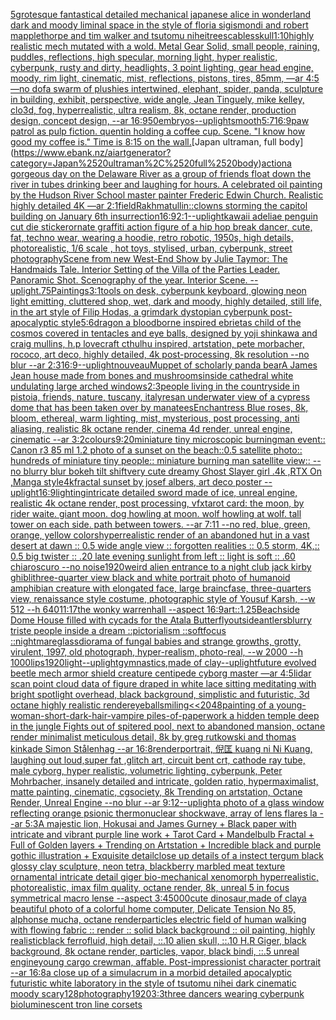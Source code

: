[](https://www.ebank.nz/aiartgenerator?category=)[5](https://www.ebank.nz/aiartgenerator?category=5)[grotesque fantastical detailed mechanical japanese alice in wonderland dark and moody liminal space in the style of floria sigismondi and robert mapplethorpe and tim walker and tsutomu nihei](https://www.ebank.nz/aiartgenerator?category=grotesque%2520fantastical%2520detailed%2520mechanical%2520japanese%2520alice%2520in%2520wonderland%2520dark%2520and%2520moody%2520liminal%2520space%2520in%2520the%2520style%2520of%2520floria%2520sigismondi%2520and%2520robert%2520mapplethorpe%2520and%2520tim%2520walker%2520and%2520tsutomu%2520nihei)[trees](https://www.ebank.nz/aiartgenerator?category=trees)[cables](https://www.ebank.nz/aiartgenerator?category=cables)[skull](https://www.ebank.nz/aiartgenerator?category=skull)[1:10](https://www.ebank.nz/aiartgenerator?category=1%3A10)[highly realistic mech mutated with a wold. Metal Gear Solid, small people, raining, puddles, reflections, high specular, morning light, hyper realistic, cyberpunk, rusty and dirty, headlights, 3 point lighting, gear head engine, moody, rim light, cinematic, mist, reflections, pistons, tires, 85mm, —ar 4:5 —no dof](https://www.ebank.nz/aiartgenerator?category=highly%2520realistic%2520mech%2520mutated%2520with%2520a%2520wold.%2520Metal%2520Gear%2520Solid%2C%2520small%2520people%2C%2520raining%2C%2520puddles%2C%2520reflections%2C%2520high%2520specular%2C%2520morning%2520light%2C%2520hyper%2520realistic%2C%2520cyberpunk%2C%2520rusty%2520and%2520dirty%2C%2520headlights%2C%25203%2520point%2520lighting%2C%2520gear%2520head%2520engine%2C%2520moody%2C%2520rim%2520light%2C%2520cinematic%2C%2520mist%2C%2520reflections%2C%2520pistons%2C%2520tires%2C%252085mm%2C%2520%E2%80%94ar%25204%3A5%2520%E2%80%94no%2520dof)[a swarm of plushies intertwined, elephant, spider, panda, sculpture in building, exhibit, perspective, wide angle, Jean Tinguely, mike kelley, clo3d, fog, hyperrealistic, ultra realism, 8k, octane render, production design, concept design, --ar 16:9](https://www.ebank.nz/aiartgenerator?category=a%2520swarm%2520of%2520plushies%2520intertwined%2C%2520elephant%2C%2520spider%2C%2520panda%2C%2520sculpture%2520in%2520building%2C%2520exhibit%2C%2520perspective%2C%2520wide%2520angle%2C%2520Jean%2520Tinguely%2C%2520mike%2520kelley%2C%2520clo3d%2C%2520fog%2C%2520hyperrealistic%2C%2520ultra%2520realism%2C%25208k%2C%2520octane%2520render%2C%2520production%2520design%2C%2520concept%2520design%2C%2520--ar%252016%3A9)[50](https://www.ebank.nz/aiartgenerator?category=50)[embryos](https://www.ebank.nz/aiartgenerator?category=embryos)[--uplight](https://www.ebank.nz/aiartgenerator?category=--uplight)[smooth](https://www.ebank.nz/aiartgenerator?category=smooth)[5:7](https://www.ebank.nz/aiartgenerator?category=5%3A7)[16:9](https://www.ebank.nz/aiartgenerator?category=16%3A9)[paw patrol as pulp fiction. quentin holding a coffee cup. Scene. "I know how good my coffee is." Time is 8:15 on the wall.](https://www.ebank.nz/aiartgenerator?category=paw%2520patrol%2520as%2520pulp%2520fiction.%2520quentin%2520holding%2520a%2520coffee%2520cup.%2520Scene.%2520%22I%2520know%2520how%2520good%2520my%2520coffee%2520is.%22%2520Time%2520is%25208%3A15%2520on%2520the%2520wall.)[Japan ultraman, full body](https://www.ebank.nz/aiartgenerator?category=Japan%2520ultraman%2C%2520full%2520body)[action](https://www.ebank.nz/aiartgenerator?category=action)[a gorgeous day on the Delaware River as a group of friends float down the river in tubes drinking beer and laughing for hours. A celebrated oil painting by the Hudson River School master painter Frederic Edwin Church. Realistic highly detailed 4K —ar 2:1](https://www.ebank.nz/aiartgenerator?category=a%2520gorgeous%2520day%2520on%2520the%2520Delaware%2520River%2520as%2520a%2520group%2520of%2520friends%2520float%2520down%2520the%2520river%2520in%2520tubes%2520drinking%2520beer%2520and%2520laughing%2520for%2520hours.%2520A%2520celebrated%2520oil%2520painting%2520by%2520the%2520Hudson%2520River%2520School%2520master%2520painter%2520Frederic%2520Edwin%2520Church.%2520Realistic%2520highly%2520detailed%25204K%2520%E2%80%94ar%25202%3A1)[field](https://www.ebank.nz/aiartgenerator?category=field)[Rakhmatullin](https://www.ebank.nz/aiartgenerator?category=Rakhmatullin)[::](https://www.ebank.nz/aiartgenerator?category=%3A%3A)[clowns storming the capitol building on January 6th insurrection](https://www.ebank.nz/aiartgenerator?category=clowns%2520storming%2520the%2520capitol%2520building%2520on%2520January%25206th%2520insurrection)[16:9](https://www.ebank.nz/aiartgenerator?category=16%3A9)[2:1](https://www.ebank.nz/aiartgenerator?category=2%3A1)[--uplight](https://www.ebank.nz/aiartgenerator?category=--uplight)[kawaii adeliae penguin cut die sticker](https://www.ebank.nz/aiartgenerator?category=kawaii%2520adeliae%2520penguin%2520cut%2520die%2520sticker)[ornate graffiti action figure of a hip hop break dancer, cute, fat, techno wear, wearing a hoodie, retro robotic, 1950s, high details, photorealistic, 1/6 scale , hot toys, stylised, urban, cyberpunk, street photography](https://www.ebank.nz/aiartgenerator?category=ornate%2520graffiti%2520action%2520figure%2520of%2520a%2520hip%2520hop%2520break%2520dancer%2C%2520cute%2C%2520fat%2C%2520techno%2520wear%2C%2520wearing%2520a%2520hoodie%2C%2520retro%2520robotic%2C%25201950s%2C%2520high%2520details%2C%2520photorealistic%2C%25201/6%2520scale%2520%2C%2520hot%2520toys%2C%2520stylised%2C%2520urban%2C%2520cyberpunk%2C%2520street%2520photography)[Scene from new West-End Show by Julie Taymor: The Handmaids Tale. Interior Setting of the Villa of the Parties Leader. Panoramic Shot. Scenography of the year. Interior Scene. --uplight](https://www.ebank.nz/aiartgenerator?category=Scene%2520from%2520new%2520West-End%2520Show%2520by%2520Julie%2520Taymor%3A%2520The%2520Handmaids%2520Tale.%2520Interior%2520Setting%2520of%2520the%2520Villa%2520of%2520the%2520Parties%2520Leader.%2520Panoramic%2520Shot.%2520Scenography%2520of%2520the%2520year.%2520Interior%2520Scene.%2520--uplight)[.75](https://www.ebank.nz/aiartgenerator?category=.75)[Paintings](https://www.ebank.nz/aiartgenerator?category=Paintings)[3:1](https://www.ebank.nz/aiartgenerator?category=3%3A1)[tools on desk, cyberpunk keyboard, glowing neon light emitting, cluttered shop, wet, dark and moody, highly detailed, still life, in the art style of Filip Hodas, a grimdark dystopian cyberpunk post-apocalyptic style](https://www.ebank.nz/aiartgenerator?category=tools%2520on%2520desk%2C%2520cyberpunk%2520keyboard%2C%2520glowing%2520neon%2520light%2520emitting%2C%2520cluttered%2520shop%2C%2520wet%2C%2520dark%2520and%2520moody%2C%2520highly%2520detailed%2C%2520still%2520life%2C%2520in%2520the%2520art%2520style%2520of%2520Filip%2520Hodas%2C%2520a%2520grimdark%2520dystopian%2520cyberpunk%2520post-apocalyptic%2520style)[5:6](https://www.ebank.nz/aiartgenerator?category=5%3A6)[dragon a bloodborne inspired ebrietas child of the cosmos covered in tentacles and eye balls, designed by yoji shinkawa and craig mullins, h.p lovecraft cthulhu inspired, artstation, pete morbacher, rococo, art deco, highly detailed, 4k post-processing, 8k resolution --no blur --ar 2:3](https://www.ebank.nz/aiartgenerator?category=dragon%2520a%2520bloodborne%2520inspired%2520ebrietas%2520child%2520of%2520the%2520cosmos%2520covered%2520in%2520tentacles%2520and%2520eye%2520balls%2C%2520designed%2520by%2520yoji%2520shinkawa%2520and%2520craig%2520mullins%2C%2520h.p%2520lovecraft%2520cthulhu%2520inspired%2C%2520artstation%2C%2520pete%2520morbacher%2C%2520rococo%2C%2520art%2520deco%2C%2520highly%2520detailed%2C%25204k%2520post-processing%2C%25208k%2520resolution%2520--no%2520blur%2520--ar%25202%3A3)[16:9](https://www.ebank.nz/aiartgenerator?category=16%3A9)[--uplight](https://www.ebank.nz/aiartgenerator?category=--uplight)[nouveau](https://www.ebank.nz/aiartgenerator?category=nouveau)[Muppet of scholarly panda bear](https://www.ebank.nz/aiartgenerator?category=Muppet%2520of%2520scholarly%2520panda%2520bear)[A James Jean house made from bones and mushrooms](https://www.ebank.nz/aiartgenerator?category=A%2520James%2520Jean%2520house%2520made%2520from%2520bones%2520and%2520mushrooms)[inside cathedral white undulating large arched windows](https://www.ebank.nz/aiartgenerator?category=inside%2520cathedral%2520white%2520undulating%2520large%2520arched%2520windows)[2:3](https://www.ebank.nz/aiartgenerator?category=2%3A3)[people living in the countryside in pistoia, friends, nature, tuscany, italy](https://www.ebank.nz/aiartgenerator?category=people%2520living%2520in%2520the%2520countryside%2520in%2520pistoia%2C%2520friends%2C%2520nature%2C%2520tuscany%2C%2520italy)[res](https://www.ebank.nz/aiartgenerator?category=res)[an underwater view of a cypress dome that has been taken over by manatees](https://www.ebank.nz/aiartgenerator?category=an%2520underwater%2520view%2520of%2520a%2520cypress%2520dome%2520that%2520has%2520been%2520taken%2520over%2520by%2520manatees)[Enchantress Blue roses, 8k, bloom, ethereal,  warm lighting, mist, mysterious, post processing, anti aliasing, realistic 8k octane render, cinema 4d render, unreal engine, cinematic --ar 3:2](https://www.ebank.nz/aiartgenerator?category=Enchantress%2520Blue%2520roses%2C%25208k%2C%2520bloom%2C%2520ethereal%2C%2520%2520warm%2520lighting%2C%2520mist%2C%2520mysterious%2C%2520post%2520processing%2C%2520anti%2520aliasing%2C%2520realistic%25208k%2520octane%2520render%2C%2520cinema%25204d%2520render%2C%2520unreal%2520engine%2C%2520cinematic%2520--ar%25203%3A2)[colours](https://www.ebank.nz/aiartgenerator?category=colours)[9:20](https://www.ebank.nz/aiartgenerator?category=9%3A20)[miniature tiny microscopic burningman event:: Canon r3 85 ml 1.2 photo of a sunset on the beach::0.5 satellite photo:: hundreds of miniature tiny people:: miniature burning man satellite view:: --no blurry blur bokeh tilt shift](https://www.ebank.nz/aiartgenerator?category=miniature%2520tiny%2520microscopic%2520burningman%2520event%3A%3A%2520Canon%2520r3%252085%2520ml%25201.2%2520photo%2520of%2520a%2520sunset%2520on%2520the%2520beach%3A%3A0.5%2520satellite%2520photo%3A%3A%2520hundreds%2520of%2520miniature%2520tiny%2520people%3A%3A%2520miniature%2520burning%2520man%2520satellite%2520view%3A%3A%2520--no%2520blurry%2520blur%2520bokeh%2520tilt%2520shift)[very cute dreamy Ghost Slayer girl .4k ,RTX On ,Manga style](https://www.ebank.nz/aiartgenerator?category=very%2520cute%2520dreamy%2520Ghost%2520Slayer%2520girl%2520.4k%2520%2CRTX%2520On%2520%2CManga%2520style)[4k](https://www.ebank.nz/aiartgenerator?category=4k)[fractal sunset by josef albers, art deco poster --uplight](https://www.ebank.nz/aiartgenerator?category=fractal%2520sunset%2520by%2520josef%2520albers%2C%2520art%2520deco%2520poster%2520--uplight)[16:9](https://www.ebank.nz/aiartgenerator?category=16%3A9)[lighting](https://www.ebank.nz/aiartgenerator?category=lighting)[intricate detailed sword made of ice, unreal engine, realistic 4k octane render, post processing, vfx](https://www.ebank.nz/aiartgenerator?category=intricate%2520detailed%2520sword%2520made%2520of%2520ice%2C%2520unreal%2520engine%2C%2520realistic%25204k%2520octane%2520render%2C%2520post%2520processing%2C%2520vfx)[tarot card: the moon, by rider waite. giant moon. dog howling at moon. wolf howling at wolf. tall tower on each side. path between towers. --ar 7:11 --no red, blue, green, orange, yellow colors](https://www.ebank.nz/aiartgenerator?category=tarot%2520card%3A%2520the%2520moon%2C%2520by%2520rider%2520waite.%2520giant%2520moon.%2520dog%2520howling%2520at%2520moon.%2520wolf%2520howling%2520at%2520wolf.%2520tall%2520tower%2520on%2520each%2520side.%2520path%2520between%2520towers.%2520--ar%25207%3A11%2520--no%2520red%2C%2520blue%2C%2520green%2C%2520orange%2C%2520yellow%2520colors)[hyperrealistic render of an abandoned hut in a vast desert at dawn :: 0.5 wide angle view :: forgotten realities :: 0.5 storm, 4K,:: 0.5 big twister :: .20 late evening sunlight from left :: light is soft :: .60 chiaroscuro  --no noise](https://www.ebank.nz/aiartgenerator?category=hyperrealistic%2520render%2520of%2520an%2520abandoned%2520hut%2520in%2520a%2520vast%2520desert%2520at%2520dawn%2520%3A%3A%25200.5%2520wide%2520angle%2520view%2520%3A%3A%2520forgotten%2520realities%2520%3A%3A%25200.5%2520storm%2C%25204K%2C%3A%3A%25200.5%2520big%2520twister%2520%3A%3A%2520.20%2520late%2520evening%2520sunlight%2520from%2520left%2520%3A%3A%2520light%2520is%2520soft%2520%3A%3A%2520.60%2520chiaroscuro%2520%2520--no%2520noise)[1920](https://www.ebank.nz/aiartgenerator?category=1920)[weird alien entrance to a night club jack kirby ghibli](https://www.ebank.nz/aiartgenerator?category=weird%2520alien%2520entrance%2520to%2520a%2520night%2520club%2520jack%2520kirby%2520ghibli)[three-quarter view black and white portrait photo of humanoid amphibian creature with elongated face, large braincfase, three-quarters view, renaissance style costume, photographic style of Yousuf Karsh, --w 512 --h 640](https://www.ebank.nz/aiartgenerator?category=three-quarter%2520view%2520black%2520and%2520white%2520portrait%2520photo%2520of%2520humanoid%2520amphibian%2520creature%2520with%2520elongated%2520face%2C%2520large%2520braincfase%2C%2520three-quarters%2520view%2C%2520renaissance%2520style%2520costume%2C%2520photographic%2520style%2520of%2520Yousuf%2520Karsh%2C%2520--w%2520512%2520--h%2520640)[11:17](https://www.ebank.nz/aiartgenerator?category=11%3A17)[the wonky warrenhall --aspect 16:9](https://www.ebank.nz/aiartgenerator?category=the%2520wonky%2520warrenhall%2520--aspect%252016%3A9)[art::1.25](https://www.ebank.nz/aiartgenerator?category=art%3A%3A1.25)[Beachside Dome House filled with cycads for the Atala Butterfly](https://www.ebank.nz/aiartgenerator?category=Beachside%2520Dome%2520House%2520filled%2520with%2520cycads%2520for%2520the%2520Atala%2520Butterfly)[outside](https://www.ebank.nz/aiartgenerator?category=outside)[antlers](https://www.ebank.nz/aiartgenerator?category=antlers)[blurry triste people inside a dream ::pictorialism ::softfocus ::nightmare](https://www.ebank.nz/aiartgenerator?category=blurry%2520triste%2520people%2520inside%2520a%2520dream%2520%3A%3Apictorialism%2520%3A%3Asoftfocus%2520%3A%3Anightmare)[glass](https://www.ebank.nz/aiartgenerator?category=glass)[diorama of fungal babies and strange growths, grotty, virulent, 1997, old photograph, hyper-realism, photo-real, --w 2000 --h 1000](https://www.ebank.nz/aiartgenerator?category=diorama%2520of%2520fungal%2520babies%2520and%2520strange%2520growths%2C%2520grotty%2C%2520virulent%2C%25201997%2C%2520old%2520photograph%2C%2520hyper-realism%2C%2520photo-real%2C%2520--w%25202000%2520--h%25201000)[lips](https://www.ebank.nz/aiartgenerator?category=lips)[1920](https://www.ebank.nz/aiartgenerator?category=1920)[light](https://www.ebank.nz/aiartgenerator?category=light)[--uplight](https://www.ebank.nz/aiartgenerator?category=--uplight)[gymnastics,made of clay](https://www.ebank.nz/aiartgenerator?category=gymnastics%2Cmade%2520of%2520clay)[--uplight](https://www.ebank.nz/aiartgenerator?category=--uplight)[future evolved beetle mech armor shield creature centipede cyborg master —ar 4:5](https://www.ebank.nz/aiartgenerator?category=future%2520evolved%2520beetle%2520mech%2520armor%2520shield%2520creature%2520centipede%2520cyborg%2520master%2520%E2%80%94ar%25204%3A5)[lidar scan point cloud data of figure draped in white lace sitting meditating with bright spotlight overhead, black background, simplistic and futuristic, 3d octane highly realistic render](https://www.ebank.nz/aiartgenerator?category=lidar%2520scan%2520point%2520cloud%2520data%2520of%2520figure%2520draped%2520in%2520white%2520lace%2520sitting%2520meditating%2520with%2520bright%2520spotlight%2520overhead%2C%2520black%2520background%2C%2520simplistic%2520and%2520futuristic%2C%25203d%2520octane%2520highly%2520realistic%2520render)[eyeball](https://www.ebank.nz/aiartgenerator?category=eyeball)[smiling](https://www.ebank.nz/aiartgenerator?category=smiling)[<<2048](https://www.ebank.nz/aiartgenerator?category=%3C%3C2048)[painting of a young-woman-short-dark-hair-vampire piles-of-paperwork a hidden temple deep in the jungle Fights out of spitered pool, next to abandoned mansion, octane render minimalist meticulous detail, 8k by greg rutkowski and thomas kinkade Simon Stålenhag  --ar 16:8](https://www.ebank.nz/aiartgenerator?category=painting%2520of%2520a%2520young-woman-short-dark-hair-vampire%2520piles-of-paperwork%2520a%2520hidden%2520temple%2520deep%2520in%2520the%2520jungle%2520Fights%2520out%2520of%2520spitered%2520pool%2C%2520next%2520to%2520abandoned%2520mansion%2C%2520octane%2520render%2520minimalist%2520meticulous%2520detail%2C%25208k%2520by%2520greg%2520rutkowski%2520and%2520thomas%2520kinkade%2520Simon%2520St%C3%A5lenhag%2520%2520--ar%252016%3A8)[render](https://www.ebank.nz/aiartgenerator?category=render)[portrait, 倪匡 kuang ni Ni Kuang, laughing out loud,super fat ,glitch art, circuit bent crt, cathode ray tube, male cyborg, hyper realistic, volumetric lighting, cyberpunk, Peter Mohrbacher, insanely detailed and intricate, golden ratio, hypermaximalist, matte painting, cinematic, cgsociety, 8k Trending on artstation, Octane Render, Unreal Engine --no blur --ar 9:12](https://www.ebank.nz/aiartgenerator?category=portrait%2C%2520%E5%80%AA%E5%8C%A1%2520kuang%2520ni%2520Ni%2520Kuang%2C%2520laughing%2520out%2520loud%2Csuper%2520fat%2520%2Cglitch%2520art%2C%2520circuit%2520bent%2520crt%2C%2520cathode%2520ray%2520tube%2C%2520male%2520cyborg%2C%2520hyper%2520realistic%2C%2520volumetric%2520lighting%2C%2520cyberpunk%2C%2520Peter%2520Mohrbacher%2C%2520insanely%2520detailed%2520and%2520intricate%2C%2520golden%2520ratio%2C%2520hypermaximalist%2C%2520matte%2520painting%2C%2520cinematic%2C%2520cgsociety%2C%25208k%2520Trending%2520on%2520artstation%2C%2520Octane%2520Render%2C%2520Unreal%2520Engine%2520--no%2520blur%2520--ar%25209%3A12)[--uplight](https://www.ebank.nz/aiartgenerator?category=--uplight)[a photo of a glass window reflecting orange psionic thermonuclear shockwave, array of lens flares la --ar 5:3](https://www.ebank.nz/aiartgenerator?category=a%2520photo%2520of%2520a%2520glass%2520window%2520reflecting%2520orange%2520psionic%2520thermonuclear%2520shockwave%2C%2520array%2520of%2520lens%2520flares%2520la%2520--ar%25205%3A3)[A majestic lion, Hokusai and James Gurney + Black paper with intricate and vibrant purple line work + Tarot Card + Mandelbulb Fractal + Full of Golden layers + Trending on Artstation + Incredible black and purple gothic illustration + Exquisite detail](https://www.ebank.nz/aiartgenerator?category=A%2520majestic%2520lion%2C%2520Hokusai%2520and%2520James%2520Gurney%2520%2B%2520Black%2520paper%2520with%2520intricate%2520and%2520vibrant%2520purple%2520line%2520work%2520%2B%2520Tarot%2520Card%2520%2B%2520Mandelbulb%2520Fractal%2520%2B%2520Full%2520of%2520Golden%2520layers%2520%2B%2520Trending%2520on%2520Artstation%2520%2B%2520Incredible%2520black%2520and%2520purple%2520gothic%2520illustration%2520%2B%2520Exquisite%2520detail)[close up details of a instect tergum black glossy clay sculpture, neon tetra, blackberry marbled meat texture ornamental intricate detail giger bio-mechanical xenomorph hyperrealistic, photorealistic, imax film quality, octane render, 8k, unreal 5 in focus symmetrical macro lense --aspect 3:4](https://www.ebank.nz/aiartgenerator?category=close%2520up%2520details%2520of%2520a%2520instect%2520tergum%2520black%2520glossy%2520clay%2520sculpture%2C%2520neon%2520tetra%2C%2520blackberry%2520marbled%2520meat%2520texture%2520ornamental%2520intricate%2520detail%2520giger%2520bio-mechanical%2520xenomorph%2520hyperrealistic%2C%2520photorealistic%2C%2520imax%2520film%2520quality%2C%2520octane%2520render%2C%25208k%2C%2520unreal%25205%2520in%2520focus%2520symmetrical%2520macro%2520lense%2520--aspect%25203%3A4)[5000](https://www.ebank.nz/aiartgenerator?category=5000)[cute dinosaur,made of clay](https://www.ebank.nz/aiartgenerator?category=cute%2520dinosaur%2Cmade%2520of%2520clay)[a beautiful photo of a colorful home computer, Delicate Tension No 85, alphonse mucha, octane render](https://www.ebank.nz/aiartgenerator?category=a%2520beautiful%2520photo%2520of%2520a%2520colorful%2520home%2520computer%2C%2520Delicate%2520Tension%2520No%252085%2C%2520alphonse%2520mucha%2C%2520octane%2520render)[particles electric field of human walking with flowing fabric :: render :: solid black background :: oil painting, highly realistic](https://www.ebank.nz/aiartgenerator?category=particles%2520electric%2520field%2520of%2520human%2520walking%2520with%2520flowing%2520fabric%2520%3A%3A%2520render%2520%3A%3A%2520solid%2520black%2520background%2520%3A%3A%2520oil%2520painting%2C%2520highly%2520realistic)[black ferrofluid, high detail, ::.10 alien skull, ::.10 H.R Giger, black background, 8k octane render, particles, vapor, black bindi, ::.5 unreal engine](https://www.ebank.nz/aiartgenerator?category=black%2520ferrofluid%2C%2520high%2520detail%2C%2520%3A%3A.10%2520alien%2520skull%2C%2520%3A%3A.10%2520H.R%2520Giger%2C%2520black%2520background%2C%25208k%2520octane%2520render%2C%2520particles%2C%2520vapor%2C%2520black%2520bindi%2C%2520%3A%3A.5%2520unreal%2520engine)[young cargo crewman, affable. Post-impressionist character portrait --ar 16:8](https://www.ebank.nz/aiartgenerator?category=young%2520cargo%2520crewman%2C%2520affable.%2520Post-impressionist%2520character%2520portrait%2520--ar%252016%3A8)[a close up of a simulacrum in a morbid detailed apocalyptic futuristic white laboratory in the style of tsutomu nihei dark cinematic moody scary](https://www.ebank.nz/aiartgenerator?category=a%2520close%2520up%2520of%2520a%2520simulacrum%2520in%2520a%2520morbid%2520detailed%2520apocalyptic%2520futuristic%2520white%2520laboratory%2520in%2520the%2520style%2520of%2520tsutomu%2520nihei%2520dark%2520cinematic%2520moody%2520scary)[](https://www.ebank.nz/aiartgenerator?category=)[128](https://www.ebank.nz/aiartgenerator?category=128)[photography](https://www.ebank.nz/aiartgenerator?category=photography)[1920](https://www.ebank.nz/aiartgenerator?category=1920)[3:3](https://www.ebank.nz/aiartgenerator?category=3%3A3)[three dancers wearing cyberpunk bioluminescent tron line corsets](https://www.ebank.nz/aiartgenerator?category=three%2520dancers%2520wearing%2520cyberpunk%2520bioluminescent%2520tron%2520line%2520corsets)